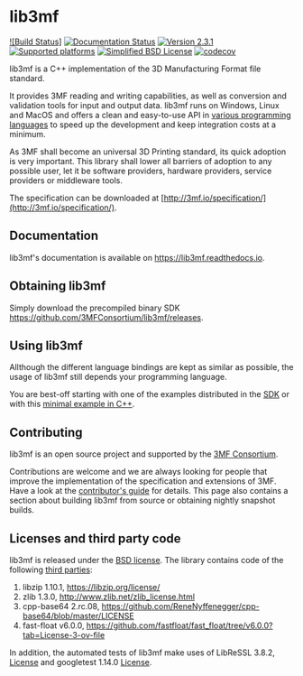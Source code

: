 # lib3mf

[![Build Status]](https://github.com/3MFConsortium/lib3mf/workflows/Build/badge.svg?branch=release%2F2.3.1)
[![Documentation Status](https://readthedocs.org/projects/lib3mf/badge/?version=master)](https://readthedocs.org/projects/lib3mf)
[![Version 2.3.1](https://img.shields.io/static/v1.svg?label=lib3mf&message=v2.3.1&color=green)]()
[![Supported platforms](https://img.shields.io/static/v1.svg?label=platform&message=windows%20%7C%20macos%20%7C%20linux&color=lightgrey)]()
[![Simplified BSD License](https://img.shields.io/static/v1.svg?label=license&message=BSD&color=green)](LICENSE)
[![codecov](https://codecov.io/gh/3MFConsortium/lib3mf/branch/develop/graph/badge.svg?token=3ARnBye33c)](https://codecov.io/gh/3MFConsortium/lib3mf)

lib3mf is a C++ implementation of the 3D Manufacturing Format file standard.

It provides 3MF reading and writing capabilities, as well as conversion and validation tools for input and output data.
lib3mf runs on Windows, Linux and MacOS and offers a clean and easy-to-use API in
[various programming languages](https://lib3mf.readthedocs.io/en/latest/#api-documentation)
to speed up the development and keep integration costs at a minimum.

As 3MF shall become an universal 3D Printing standard, its quick adoption is very important. 
This library shall lower all barriers of adoption to any possible user, let it be software 
providers, hardware providers, service providers or middleware tools.

The specification can be downloaded at
[http://3mf.io/specification/](http://3mf.io/specification/).


## Documentation
lib3mf's documentation is available on https://lib3mf.readthedocs.io.

## Obtaining lib3mf
Simply download the precompiled binary SDK https://github.com/3MFConsortium/lib3mf/releases.

## Using lib3mf
Allthough the different language bindings are kept as similar as possible,
the usage of lib3mf still depends your programming language.

You are best-off starting with one of the examples distributed in the [SDK](https://github.com/3MFConsortium/lib3mf/releases) or with this [minimal example in C++](SDK/Examples/CppDynamic/Source/ExtractInfo.cpp).

## Contributing
lib3mf is an open source project and supported by the [3MF Consortium](https://3mf.io/).

Contributions are welcome and we are always looking for people that improve the implementation of the specification and extensions of 3MF. Have a look at the [contributor's guide](CONTRIBUTING.md) for details.
This page also contains a section about building lib3mf from source or obtaining nightly snapshot builds.

## Licenses and third party code
lib3mf is released under the [BSD license](LICENSE). The library contains code of the following [third parties](SDK/Credits.txt):
1. libzip 1.10.1, https://libzip.org/license/
2. zlib 1.3.0, http://www.zlib.net/zlib_license.html
3. cpp-base64 2.rc.08, https://github.com/ReneNyffenegger/cpp-base64/blob/master/LICENSE
4. fast-float v6.0.0, https://github.com/fastfloat/fast_float/tree/v6.0.0?tab=License-3-ov-file

In addition, the automated tests of lib3mf make uses of LibReSSL 3.8.2, [License](https://github.com/libressl/openbsd/blob/master/src/lib/libssl/LICENSE) and googletest 1.14.0 [License](https://github.com/google/googletest/blob/main/LICENSE). 
